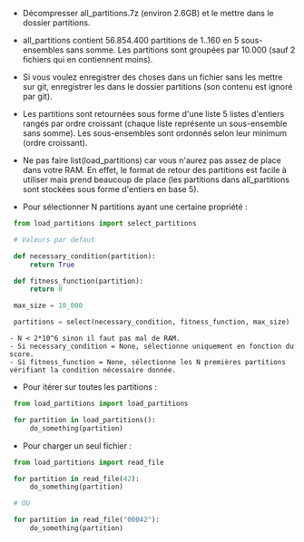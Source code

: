 - Décompresser all_partitions.7z (environ 2.6GB) et le mettre dans le dossier partitions.


- all_partitions contient 56.854.400 partitions de 1..160 en 5 sous-ensembles sans somme. Les partitions sont groupées par 10.000 (sauf 2 fichiers qui en contiennent moins).


- Si vous voulez enregistrer des choses dans un fichier sans les mettre sur git, enregistrer les dans le dossier partitions (son contenu est ignoré par git).


- Les partitions sont retournées sous forme d'une liste 5 listes d'entiers rangés par ordre croissant (chaque liste représente un sous-ensemble sans somme). Les sous-ensembles sont ordonnés selon leur minimum (ordre croissant).


- Ne pas faire list(load_partitions) car vous n'aurez pas assez de place dans votre RAM. En effet, le format de retour des partitions est facile à utiliser mais prend beaucoup de place (les partitions dans all_partitions sont stockées sous forme d'entiers en base 5).


- Pour sélectionner N partitions ayant une certaine propriété :
```python
 from load_partitions import select_partitions

 # Valeurs par defaut

 def necessary_condition(partition):
     return True

 def fitness_function(partition):
     return 0

 max_size = 10_000

 partitions = select(necessary_condition, fitness_function, max_size)
```
    - N < 2*10^6 sinon il faut pas mal de RAM.
    - Si necessary_condition = None, sélectionne uniquement en fonction du score.
    - Si fitness_function = None, sélectionne les N premières partitions vérifiant la condition nécessaire donnée.


- Pour itérer sur toutes les partitions :
```python
 from load_partitions import load_partitions

 for partition in load_partitions():
     do_something(partition)
```


- Pour charger un seul fichier :
```python
 from load_partitions import read_file

 for partition in read_file(42):
     do_something(partition)

 # OU

 for partition in read_file("00042"):
     do_something(partition)
```
